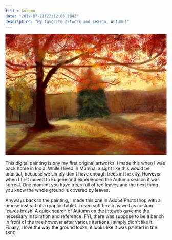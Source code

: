 ```yaml
---
title: Autumn
date: "2019-07-21T22:12:03.284Z"
description: "My favorite artwork and season, Autumn!"
---
```



![Pleiades](autumn.jpg )

This digital painting is ony my first original artworks. I made this when I was back home in India. While I lived in Mumbai a sight like this would be unusual, because we simply don't have enough trees int he city. However when I first moved to Eugene and experienced the Autumn season it was surreal. One moment you have trees full of red leaves and the next thing you know the whole ground is covered by leaves.

Anyways back to the painting, I made this one in Adobe Photoshop with a mouse instead of a graphic tablet. I used soft brush as well as custom leaves brush. A quick search of Autumn on the inteweb gave me the necessary inspiration and reference. FYI, there was suppose to be a bench in front of the tree however after various itertions I simply didn't like it. Finally, I love the way the ground looks, it looks like it was painted in the 1800.
